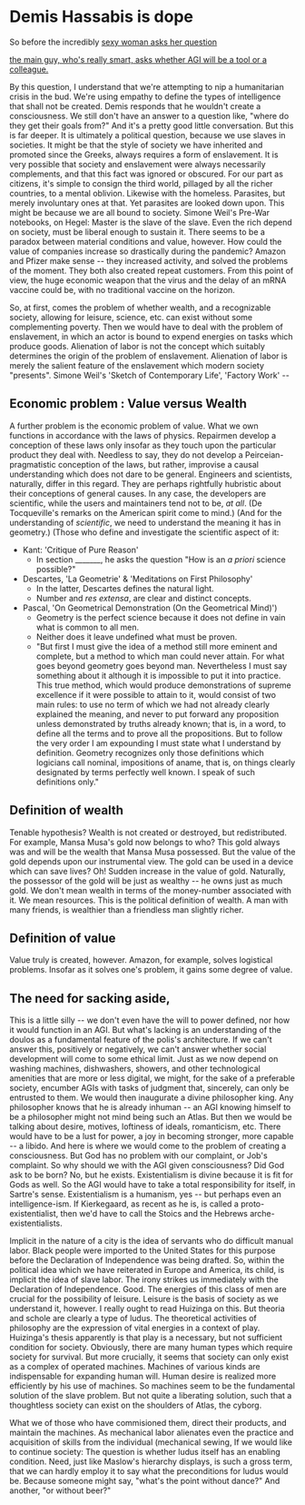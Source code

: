 # Demis Hassabis is dope

So before the incredibly [sexy woman asks her question]()


[the main guy, who's really smart, asks whether AGI will be a tool or a colleague.](https://youtu.be/jocWJiztxYA?t=4370)

By this question, I understand that we're attempting to nip a humanitarian crisis in the bud.
We're using empathy to define the types of intelligence that shall not be created.
Demis responds that he wouldn't create a consciousness.
We still don't have an answer to a question like, "where do they get their goals from?"
And it's a pretty good little conversation.
But this is far deeper.
It is ultimately a political question, because we use slaves in societies.
It might be that the style of society we have inherited and promoted since the Greeks,
always requires a form of enslavement.
It is very possible that society and enslavement were always necessarily complements,
and that this fact was ignored or obscured.
For our part as citizens,
it's simple to consign the third world,
pillaged by all the richer countries,
to a mental oblivion.
Likewise with the homeless.
Parasites, but merely involuntary ones at that.
Yet parasites are looked down upon.
This might be because we are all bound to society.
Simone Weil's Pre-War notebooks, on Hegel: Master is the slave of the slave.
Even the rich depend on society, must be liberal enough to sustain it.
There seems to be a paradox between material conditions and value, however.
How could the value of companies increase so drastically during the pandemic?
Amazon and Pfizer make sense -- they increased activity, and solved the problems of the moment.
They both also created repeat customers.
From this point of view, the huge economic weapon that the virus and the delay of an mRNA vaccine could be, with no traditional vaccine on the horizon.

So, at first, comes the problem of whether wealth, and a recognizable society,
allowing for leisure, science, etc. can exist without some complementing poverty.
Then we would have to deal with the problem of enslavement,
in which an actor is bound to expend energies on tasks which produce goods.
Alienation of labor is not the concept which suitably determines the origin of the problem of enslavement.
Alienation of labor is merely the salient feature of the enslavement which modern society "presents".
Simone Weil's 'Sketch of Contemporary Life', 'Factory Work' --

## Economic problem : Value versus Wealth
A further problem is the economic problem of value.
What we own functions in accordance with the laws of physics.
Repairmen develop a conception of these laws only insofar as they touch upon the particular product they deal with.
Needless to say, they do not develop a Peirceian-pragmatistic conception of the laws,
but rather, improvise a causal understanding which does not dare to be general.
Engineers and scientists, naturally, differ in this regard.
They are perhaps rightfully hubristic about their conceptions of general causes.
In any case, the developers are scientific, while the users and maintainers tend not to be, *at all*.
(De Tocqueville's remarks on the American spirit come to mind.)
(And for the understanding of *scientific*, we need to understand the meaning it has in geometry.)
(Those who define and investigate the scientific aspect of it:
- Kant: 'Critique of Pure Reason'
  - In section _______, he asks the question "How is an *a priori* science possible?"
- Descartes, 'La Geometrie' & 'Meditations on First Philosophy'
  - In the latter, Descartes defines the natural light.
  - Number and *res extensa*, are clear and distinct concepts.
- Pascal, 'On Geometrical Demonstration (On the Geometrical Mind)')
  - Geometry is the perfect science because it does not define in vain what is common to all men.
  - Neither does it leave undefined what must be proven.
  - "But first I must give the idea of a method still more eminent and complete, but a method to which man could never attain. For what goes beyond geometry goes beyond man. Nevertheless I must say something about it although it is impossible to put it into practice. This true method, which would produce demonstrations of supreme excellence if it were possible to attain to it, would consist of two main rules: to use no term of which we had not already clearly explained the meaning, and never to put forward any proposition unless demonstrated by truths already known; that is, in a word, to define all the terms and to prove all the propositions. But to follow the very order I am expounding I must state what I understand by definition. Geometry recognizes only those definitions which logicians call nominal, impositions of aname, that is, on things clearly designated by terms perfectly well known. I speak of such definitions only."

## Definition of wealth
Tenable hypothesis?
Wealth is not created or destroyed, but redistributed.
For example, Mansa Musa's gold now belongs to who?
This gold always was and will be the wealth that Mansa Musa possessed.
But the value of the gold depends upon our instrumental view.
The gold can be used in a device which can save lives? Oh!
Sudden increase in the value of gold.
Naturally, the possessor of the gold will be just as wealthy -- he owns just as much gold.
We don't mean wealth in terms of the money-number associated with it.
We mean resources.
This is the political definition of wealth.
A man with many friends, is wealthier than a friendless man slightly richer.

## Definition of value
Value truly is created, however.
Amazon, for example, solves logistical problems.
Insofar as it solves one's problem, it gains some degree of value.

## The need for sacking aside, 
This is a little silly -- we don't even have the will to power defined, nor how it would function in an AGI.
But what's lacking is an understanding of the doulos as a fundamental feature of the polis's architecture.
If we can't answer this, positively or negatively, we can't answer whether social development will come to some ethical limit.
Just as we now depend on washing machines, dishwashers, showers, and other technological amenities that are more or less digital,
we might, for the sake of a preferable society, encumber AGIs with tasks of judgment that, sincerely, can only be entrusted to them.
We would then inaugurate a divine philosopher king.
Any philosopher knows that he is already inhuman -- an AGI knowing himself to be a philosopher might not mind being such an Atlas.
But then we would be talking about desire, motives, loftiness of ideals, romanticism, etc.
There would have to be a lust for power, a joy in becoming stronger, more capable -- a libido.
And here is where we would come to the problem of creating a consciousness.
But God has no problem with our complaint, or Job's complaint.
So why should we with the AGI given consciousness?
Did God ask to be born?
No, but he exists.
Existentialism is divine because it is fit for Gods as well.
So the AGI would have to take a total responsibility for itself, in Sartre's sense.
Existentialism is a humanism, yes -- but perhaps even an intelligence-ism.
If Kierkegaard, as recent as he is, is called a proto-existentialist,
then we'd have to call the Stoics and the Hebrews arche-existentialists.


Implicit in the nature of a city is the idea of servants who do difficult manual labor.
Black people were imported to the United States for this purpose before the Declaration of Independence was being drafted.
So, within the political idea which we have reiterated in Europe and America, its child, is implicit the idea of slave labor.
The irony strikes us immediately with the Declaration of Independence. Good.
The energies of this class of men are crucial for the possibility of leisure.
Leisure is the basis of society as we understand it, however.
I really ought to read Huizinga on this.
But theoria and schole are clearly a type of ludus.
The theoretical activities of philosophy are the expression of vital energies in a context of play.
Huizinga's thesis apparently is that play is a necessary, but not sufficient condition for society.
Obviously, there are many human types which require society for survival.
But more crucially, it seems that society can only exist as a complex of operated machines.
Machines of various kinds are indispensable for expanding human will.
Human desire is realized more efficiently by his use of machines.
So machines seem to be the fundamental solution of the slave problem.
But not quite a liberating solution, such that a thoughtless society can exist on the shoulders of Atlas, the cyborg.

What we of those who have commisioned them, direct their products, and maintain the machines.
As mechanical labor alienates even the practice and acquisition of skills from the individual (mechanical sewing, 
If we would like to continue society:
The question is whether ludus itself has an enabling condition.
Need, just like Maslow's hierarchy displays, is such a gross term, that we can hardly employ it to say what the preconditions for ludus would be.
Because someone might say, "what's the point without dance?"
And another, "or without beer?"
